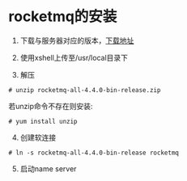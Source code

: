 #  rocketmq的安装

1. 下载与服务器对应的版本，[下载地址](http://rocketmq.apache.org/release_notes/release-notes-4.4.0/ "下载地址")

2. 使用xshell上传至/usr/local目录下

3. 解压
```
# unzip rocketmq-all-4.4.0-bin-release.zip 
```
若unzip命令不存在则安装:
```
# yum install unzip
```

4. 创建软连接
```
# ln -s rocketmq-all-4.4.0-bin-release rocketmq
```

5. 启动name server

